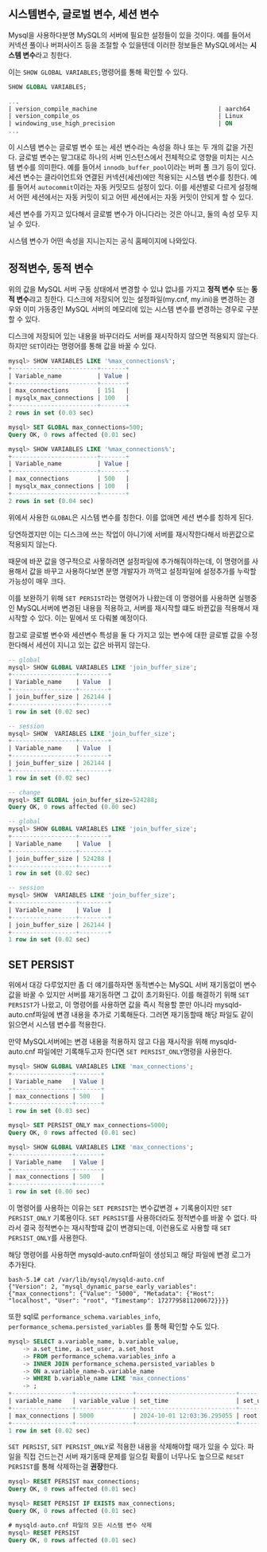 ## 시스템변수, 글로벌 변수, 세션 변수

Mysql을 사용하다분명 MySQL의 서버에 필요한 설정들이 있을 것이다.
예를 들어서 커넥션 풀이나 버퍼사이즈 등을 조절할 수 있을텐데 이러한 정보들은 MySQL에서는 **시스템 변수**라고 칭한다. 

이는 `SHOW GLOBAL VARIABLES;`명령어를 통해 확인할 수 있다.

```sql
SHOW GLOBAL VARIABLES;

...
| version_compile_machine                                  | aarch64
| version_compile_os                                       | Linux
| windowing_use_high_precision                             | ON
...

```

이 시스템 변수는 글로벌 변수 또는 세션 변수라는 속성을 하나 또는 두 개의 값을 가진다.
글로벌 변수는 말그대로 하나의 서버 인스턴스에서 전체적으로 영향을 미치는 시스템 변수를 의미한다.
예를 들어서 `innodb_buffer_pool`이라는 버퍼 풀 크기 등이 있다.  
세션 변수는 클라이언트와 연결된 커넥션(세션)에만 적용되는 시스템 변수를 칭한다.
예를 들어서 `autocommit`이라는 자동 커밋모드 설정이 있다. 이를 세션별로 다르게 설정해서 어떤 세션에서는 자동 커밋이 되고 어떤 세션에서는 자동 커밋이 안되게 할 수 있다.



세션 변수를 가지고 있다해서 글로벌 변수가 아니다라는 것은 아니고, 둘의 속성 모두 지닐 수 있다.

시스템 변수가 어떤 속성을 지니는지는 공식 홈페이지에 나와있다.

## 정적변수, 동적 변수

위의 값을 MySQL 서버 구동 상태에서 변경할 수 있냐 없냐를 가지고 **정적 변수** 또는 **동적 변수**랴고 칭한다.
디스크에 저장되어 있는 설정파일(my.cnf, my.ini)을 변경하는 경우와 이미 가동중인 MySQL 서버의 메모리에 있는 시스템 변수를 변경하는 경우로 구분할 수 있다.

디스크에 저장되어 있는 내용을 바꾸더라도 서버를 재시작하지 않으면 적용되지 않는다. 하지만 `SET`이라는 명령어를 통해 값을 바꿀 수 있다.

```sql
mysql> SHOW VARIABLES LIKE '%max_connections%';
+------------------------+-------+
| Variable_name          | Value |
+------------------------+-------+
| max_connections        | 151   |
| mysqlx_max_connections | 100   |
+------------------------+-------+
2 rows in set (0.03 sec)

mysql> SET GLOBAL max_connections=500;
Query OK, 0 rows affected (0.01 sec)

mysql> SHOW VARIABLES LIKE '%max_connections%';
+------------------------+-------+
| Variable_name          | Value |
+------------------------+-------+
| max_connections        | 500   |
| mysqlx_max_connections | 100   |
+------------------------+-------+
2 rows in set (0.04 sec)
```

위에서 사용한 `GLOBAL`은 시스템 변수를 칭한다. 이를 없애면 세션 변수를 칭하게 된다.

당연하겠지만 이는 디스크에 쓰는 작업이 아니기에 서버를 재시작한다해서 바뀐값으로 적용되지 않는다.

때문에 바꾼 값을 영구적으로 사욯하려면 설정파일에 추가해줘야하는데, 이 명령어를 사용해서 값을 바꾸고 사용하다보면 분명 개발자가 까먹고 설정파일에 설정추가를 누락할 가능성이 매우 크다.

이를 보완하기 위해 `SET PERSIST`라는 명령어가 나왔는데 이 명령어를 사용하면 실행중인 MySQL서버에 변경된 내용을 적용하고, 서버를 재시작할 떄도 바뀐값을 적용해서 재시작할 수 있다. 이는 밑에서 또 다뤄볼 예정이다.

참고로 글로벌 변수와 세션변수 특성을 둘 다 가지고 있는 변수에 대한 글로벌 값을 수정한다해서 세션이 지니고 있는 값은 바뀌지 않는다.

```sql
-- global
mysql> SHOW GLOBAL VARIABLES LIKE 'join_buffer_size';
+------------------+--------+
| Variable_name    | Value  |
+------------------+--------+
| join_buffer_size | 262144 |
+------------------+--------+
1 row in set (0.02 sec)

-- session
mysql> SHOW  VARIABLES LIKE 'join_buffer_size';
+------------------+--------+
| Variable_name    | Value  |
+------------------+--------+
| join_buffer_size | 262144 |
+------------------+--------+
1 row in set (0.02 sec)

-- change
mysql> SET GLOBAL join_buffer_size=524288;
Query OK, 0 rows affected (0.00 sec)

-- global
mysql> SHOW GLOBAL VARIABLES LIKE 'join_buffer_size';
+------------------+--------+
| Variable_name    | Value  |
+------------------+--------+
| join_buffer_size | 524288 |
+------------------+--------+
1 row in set (0.02 sec)

-- session
mysql> SHOW  VARIABLES LIKE 'join_buffer_size';
+------------------+--------+
| Variable_name    | Value  |
+------------------+--------+
| join_buffer_size | 262144 |
+------------------+--------+
1 row in set (0.02 sec)
```

## SET PERSIST

위에서 대강 다루었지만 좀 더 얘기를하자면 동적변수는 MySQL 서버 재기동없이 변수값을 바꿀 수 있지만 서버를 재기동하면 그 값이 초기화된다. 이를 해결하기 위해 `SET PERSIST`가 나왔고, 이 명령어를 사용하면 값을 즉시 적용할 뿐만 아니라 mysqld-auto.cnf파일에 변경 내용을 추가로 기록해둔다. 그러면 재기동할때 해당 파일도 같이 읽으면서 시스템 변수를 적용한다.

만약 MySQL서버에는 변경 내용을 적용하지 않고 다음 재시작을 위해 mysqld-auto.cnf 파일에만 기록해두고자 한다면 `SET PERSIST_ONLY`명령을 사용한다.

```sql
mysql> SHOW GLOBAL VARIABLES LIKE 'max_connections';
+-----------------+-------+
| Variable_name   | Value |
+-----------------+-------+
| max_connections | 500   |
+-----------------+-------+
1 row in set (0.03 sec)

mysql> SET PERSIST_ONLY max_connections=5000;
Query OK, 0 rows affected (0.01 sec)

mysql> SHOW GLOBAL VARIABLES LIKE 'max_connections';
+-----------------+-------+
| Variable_name   | Value |
+-----------------+-------+
| max_connections | 500   |
+-----------------+-------+
1 row in set (0.00 sec)
```

이 명령어를 사용하는 이유는 `SET PERSIST`는 변수값변경 + 기록용이지만 `SET PERSIST_ONLY` 기록용이다. `SET PERSIST`를 사용하더라도 정적변수를 바꿀 수 없다. 따라서 결국 정적변수는 재시작할때 값이 변경되는데, 이런용도로 사용할 때 `SET PERSIST_ONLY`를 사용한다.

해당 명령어를 사용하면 mysqld-auto.cnf파일이 생성되고 해당 파일에 변경 로그가 추가된다.

```text
bash-5.1# cat /var/lib/mysql/mysqld-auto.cnf
{"Version": 2, "mysql_dynamic_parse_early_variables": {"max_connections": {"Value": "5000", "Metadata": {"Host": "localhost", "User": "root", "Timestamp": 1727795811200672}}}}
```

또한 sql로 `performance_schema.variables_info`, `performance_schema.persisted_variables` 를 통해 확인할 수도 있다.

```sql
mysql> SELECT a.variable_name, b.variable_value,
    -> a.set_time, a.set_user, a.set_host
    -> FROM performance_schema.variables_info a
    -> INNER JOIN performance_schema.persisted_variables b
    -> ON a.variable_name=b.variable_name
    -> WHERE b.variable_name LIKE 'max_connections'
    -> ;
+-----------------+----------------+----------------------------+----------+-----------+
| variable_name   | variable_value | set_time                   | set_user | set_host  |
+-----------------+----------------+----------------------------+----------+-----------+
| max_connections | 5000           | 2024-10-01 12:03:36.295055 | root     | localhost |
+-----------------+----------------+----------------------------+----------+-----------+
1 row in set (0.02 sec)
```

`SET PERSIST`, `SET PERSIST_ONLY`로 적용한 내용을 삭제해야할 때가 있을 수 있다.
파일을 직접 건드는건 서버 재기동때 문제를 일으킬 확률이 너무나도 높으므로 `RESET PERSIST`를 통해 삭제하는걸 **권장**한다.

```sql
mysql> RESET PERSIST max_connections;
Query OK, 0 rows affected (0.01 sec)

mysql> RESET PERSIST IF EXISTS max_connections;
Query OK, 0 rows affected (0.01 sec)

# mysqld-auto.cnf 파일의 모든 시스템 변수 삭제
mysql> RESET PERSIST
Query OK, 0 rows affected (0.01 sec)
```

